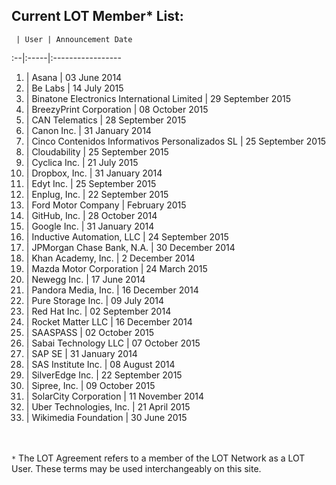 ## Current LOT Member* List:

 	 | User | Announcement Date
:--|:-----|:----------------- 	
1. | Asana | 03 June 2014
2. | Be Labs | 14 July 2015
3. | Binatone Electronics International Limited | 29 September 2015
4. | BreezyPrint Corporation | 08 October 2015
5. | CAN Telematics | 28 September 2015
6. |	Canon Inc. | 31 January 2014
7. | Cinco Contenidos Informativos Personalizados SL | 25 September 2015
8. | Cloudability | 25 September 2015
9. | Cyclica Inc. | 21 July 2015
10. |	Dropbox, Inc. | 31 January 2014
11. | Edyt Inc. | 25 September 2015
12. | Enplug, Inc. | 22 September 2015
13. | Ford Motor Company | February 2015
14. |	GitHub, Inc. | 28 October 2014
15. |	Google Inc. | 31 January 2014
16. | Inductive Automation, LLC | 24 September 2015
17. | JPMorgan Chase Bank, N.A. | 30 December 2014
18. |	Khan Academy, Inc. | 2 December 2014
19. | Mazda Motor Corporation | 24 March 2015
20. |	Newegg Inc. | 17 June 2014
21. | Pandora Media, Inc. | 16 December 2014 
22. |	Pure Storage Inc. | 09 July 2014
23. |	Red Hat Inc. | 02 September 2014
24. | Rocket Matter LLC | 16 December 2014
25. | SAASPASS | 02 October 2015
26. | Sabai Technology LLC | 07 October 2015
27. |	SAP SE | 31 January 2014
28. |	SAS Institute Inc. | 08 August 2014
29. | SilverEdge Inc. | 22 September 2015
30. | Sipree, Inc. | 09 October 2015
31. |	SolarCity Corporation | 11 November 2014
32. | Uber Technologies, Inc. | 21 April 2015
33. | Wikimedia Foundation | 30 June 2015

<br><br>`*` The LOT Agreement refers to a member of the LOT Network as a LOT User. These terms may be used interchangeably on this site. 
